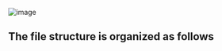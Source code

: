 ![image](https://github.com/user-attachments/assets/298dcf0c-9033-4c74-8d93-8d0418c64153)



## The file structure is organized as follows
